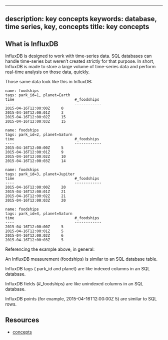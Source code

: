 
---
description: key concepts
keywords: database, time series, key, concepts
title: key concepts
---

## What is InfluxDB

InfluxDB is designed to work with time-series data. SQL databases can handle time-series but weren’t created strictly for that purpose. In short, InfluxDB is made to store a large volume of time-series data and perform real-time analysis on those data, quickly.

Those same data look like this in InfluxDB:

```
name: foodships
tags: park_id=1, planet=Earth
time			               #_foodships
----			               ------------
2015-04-16T12:00:00Z	 0
2015-04-16T12:00:01Z	 3
2015-04-16T12:00:02Z	 15
2015-04-16T12:00:03Z	 15

name: foodships
tags: park_id=2, planet=Saturn
time			               #_foodships
----			               ------------
2015-04-16T12:00:00Z	 5
2015-04-16T12:00:01Z	 9
2015-04-16T12:00:02Z	 10
2015-04-16T12:00:03Z	 14

name: foodships
tags: park_id=3, planet=Jupiter
time			               #_foodships
----			               ------------
2015-04-16T12:00:00Z	 20
2015-04-16T12:00:01Z	 21
2015-04-16T12:00:02Z	 21
2015-04-16T12:00:03Z	 20

name: foodships
tags: park_id=4, planet=Saturn
time			               #_foodships
----			               ------------
2015-04-16T12:00:00Z	 5
2015-04-16T12:00:01Z	 5
2015-04-16T12:00:02Z	 6
2015-04-16T12:00:03Z	 5
```

Referencing the example above, in general:

An InfluxDB measurement (foodships) is similar to an SQL database table.

InfluxDB tags ( park_id and planet) are like indexed columns in an SQL database.

InfluxDB fields (#_foodships) are like unindexed columns in an SQL database.

InfluxDB points (for example, 2015-04-16T12:00:00Z 5) are similar to SQL rows.

## Resources

- [concepts](https://docs.influxdata.com/influxdb/v1.4/concepts/key_concepts/)